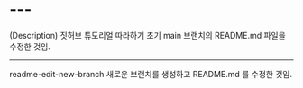 # ---
(Description) 짓허브 튜도리얼 따라하기
초기 main 브랜치의 README.md 파일을 수정한 것임.
***********************************************
readme-edit-new-branch 새로운 브랜치를 생성하고
README.md 를 수정한 것임.
